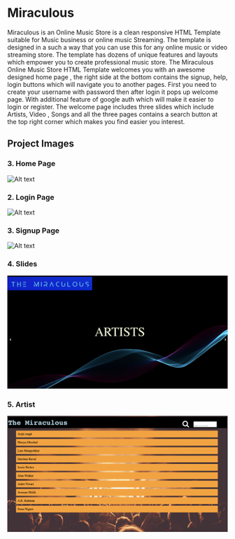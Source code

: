 Miraculous
==========

Miraculous is an Online  Music  Store  is  a  clean  responsive  HTML  Template  suitable  for  Music  business  or  online  music  Streaming. The  template  is  designed  in  a  such  a way  that  you  can  use  this  for  any  online  music  or  video  streaming  store. The  template  has  dozens  of  unique  features  and  layouts  which  empower  you  to  create  professional  music  store.
The  Miraculous  Online  Music  Store  HTML  Template  welcomes  you  with  an  awesome  designed   home  page  ,  the  right  side  at  the  bottom  contains  the  signup,  help, login  buttons  which  will  navigate  you  to  another  pages.   First  you  need  to  create  your  username  with  password  then  after  login  it  pops  up  welcome page. With additional feature of google auth which will make it easier to login or register.
The  welcome  page  includes  three  slides  which  include  Artists,  Video ,  Songs  and  all   the  three  pages  contains  a  search  button  at  the  top  right  corner  which  makes  you  find  easier  you  interest.   

## Project Images

### 3. Home Page
![Alt text](home.png?raw=true "Home")

### 2. Login Page
![Alt text](login.png?raw=true "Login")

### 3. Signup Page
![Alt text](signup.png?raw=true "signup")

### 4. Slides 
![Alt text](welcome.png?raw=true "slide")

### 5. Artist
![Alt text](artist.png?raw=true "slide")
